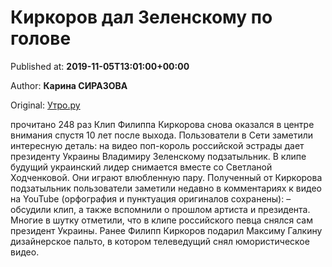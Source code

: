 
# Киркоров дал Зеленскому по голове

Published at: **2019-11-05T13:01:00+00:00**

Author: **Карина СИРАЗОВА**

Original: [Утро.ру](https://utro.ru/showbiz/2019/11/05/1423315.shtml)

прочитано 248 раз
Клип Филиппа Киркорова снова оказался в центре внимания спустя 10 лет после выхода. Пользователи в Сети заметили интересную деталь: на видео поп-король российской эстрады дает президенту Украины Владимиру Зеленскому подзатыльник.
В клипе будущий украинский лидер снимается вместе со Светланой Ходченковой. Они играют влюбленную пару. Полученный от Киркорова подзатыльник пользователи заметили недавно в комментариях к видео на YouTube (орфография и пунктуация оригиналов сохранены):
– обсудили клип, а также вспомнили о прошлом артиста и президента. Многие в шутку отметили, что в клипе российского певца снялся сам президент Украины.
Ранее Филипп Киркоров подарил Максиму Галкину дизайнерское пальто, в котором телеведущий снял юмористическое видео.
